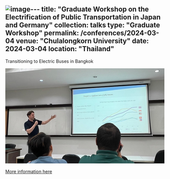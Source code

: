 <img width="650" alt="image" src="https://github.com/user-attachments/assets/a974de2d-d890-4eae-8d5f-42486922b95f">---
title: "Graduate Workshop on the Electrification of Public Transportation in Japan and Germany"
collection: talks
type: "Graduate Workshop"
permalink: /conferences/2024-03-04
venue: "Chulalongkorn University"
date: 2024-03-04
location: "Thailand"
---
Transitioning to Electric Buses in Bangkok

<img src=' /images/presentation2.png'>

[More information here](https://www.jackcrawford.net/portfolio/portfolio-3/)
